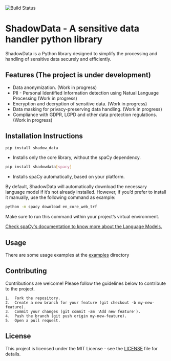 ![Build Status](https://github.com/spacexnu/ShadowData/actions/workflows/main.yml/badge.svg)


# ShadowData - A sensitive data handler python library
ShadowData is a Python library designed to simplify the processing and handling of sensitive data securely and efficiently.

## Features (The project is under development)

- Data anonymization. (Work in progress)
- PII - Personal Identified Information detection using Natual Language Processing (Work in progress) 
- Encryption and decryption of sensitive data. (Work in progress)
- Data masking for privacy-preserving data handling. (Work in progress)
- Compliance with GDPR, LGPD and other data protection regulations. (Work in progress)

## Installation Instructions

```bash
pip install shadow_data
```
* Installs only the core library, without the spaCy dependency.

```bash 
pip install shadowdata[spacy]
```
* Installs spaCy automatically, based on your platform.

By default, ShadowData will automatically download the necessary language model if it’s not already installed. However, if you’d prefer to install it manually, use the following command as example:
```bash
python -m spacy download en_core_web_trf
```
Make sure to run this command within your project’s virtual environment.

[Check spaCy's documentation to know more about the Language Models.](https://spacy.io/models)

## Usage
There are some usage examples at the [examples](examples) directory

## Contributing

Contributions are welcome! Please follow the guidelines below to contribute to the project.

	1.	Fork the repository.
	2.	Create a new branch for your feature (git checkout -b my-new-feature).
	3.	Commit your changes (git commit -am 'Add new feature').
	4.	Push the branch (git push origin my-new-feature).
	5.	Open a pull request.

## License
This project is licensed under the MIT License - see the [LICENSE](LICENSE) file for details.
